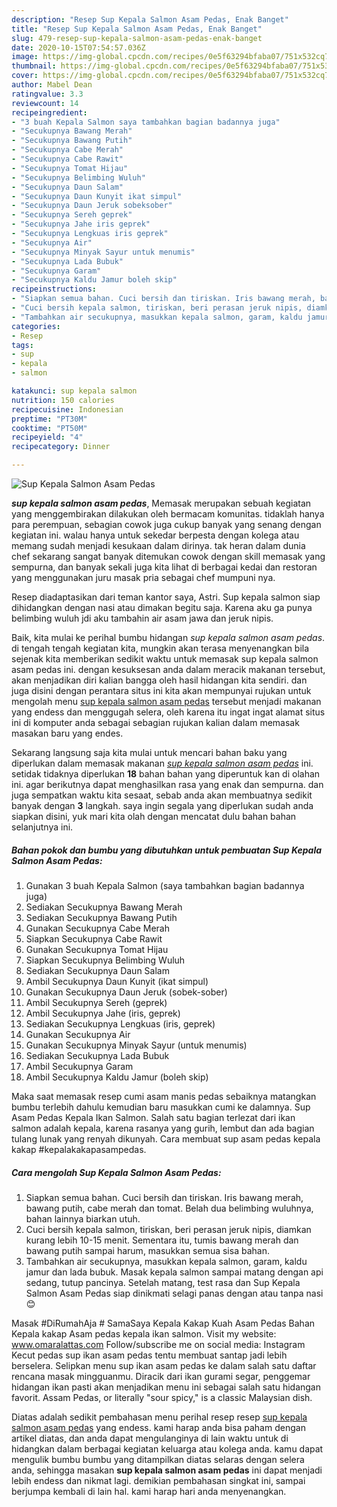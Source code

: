 ```yaml
---
description: "Resep Sup Kepala Salmon Asam Pedas, Enak Banget"
title: "Resep Sup Kepala Salmon Asam Pedas, Enak Banget"
slug: 479-resep-sup-kepala-salmon-asam-pedas-enak-banget
date: 2020-10-15T07:54:57.036Z
image: https://img-global.cpcdn.com/recipes/0e5f63294bfaba07/751x532cq70/sup-kepala-salmon-asam-pedas-foto-resep-utama.jpg
thumbnail: https://img-global.cpcdn.com/recipes/0e5f63294bfaba07/751x532cq70/sup-kepala-salmon-asam-pedas-foto-resep-utama.jpg
cover: https://img-global.cpcdn.com/recipes/0e5f63294bfaba07/751x532cq70/sup-kepala-salmon-asam-pedas-foto-resep-utama.jpg
author: Mabel Dean
ratingvalue: 3.3
reviewcount: 14
recipeingredient:
- "3 buah Kepala Salmon saya tambahkan bagian badannya juga"
- "Secukupnya Bawang Merah"
- "Secukupnya Bawang Putih"
- "Secukupnya Cabe Merah"
- "Secukupnya Cabe Rawit"
- "Secukupnya Tomat Hijau"
- "Secukupnya Belimbing Wuluh"
- "Secukupnya Daun Salam"
- "Secukupnya Daun Kunyit ikat simpul"
- "Secukupnya Daun Jeruk sobeksober"
- "Secukupnya Sereh geprek"
- "Secukupnya Jahe iris geprek"
- "Secukupnya Lengkuas iris geprek"
- "Secukupnya Air"
- "Secukupnya Minyak Sayur untuk menumis"
- "Secukupnya Lada Bubuk"
- "Secukupnya Garam"
- "Secukupnya Kaldu Jamur boleh skip"
recipeinstructions:
- "Siapkan semua bahan. Cuci bersih dan tiriskan. Iris bawang merah, bawang putih, cabe merah dan tomat. Belah dua belimbing wuluhnya, bahan lainnya biarkan utuh."
- "Cuci bersih kepala salmon, tiriskan, beri perasan jeruk nipis, diamkan kurang lebih 10-15 menit. Sementara itu, tumis bawang merah dan bawang putih sampai harum, masukkan semua sisa bahan."
- "Tambahkan air secukupnya, masukkan kepala salmon, garam, kaldu jamur dan lada bubuk. Masak kepala salmon sampai matang dengan api sedang, tutup pancinya. Setelah matang, test rasa dan Sup Kepala Salmon Asam Pedas siap dinikmati selagi panas dengan atau tanpa nasi 😊"
categories:
- Resep
tags:
- sup
- kepala
- salmon

katakunci: sup kepala salmon 
nutrition: 150 calories
recipecuisine: Indonesian
preptime: "PT30M"
cooktime: "PT50M"
recipeyield: "4"
recipecategory: Dinner

---
```



![Sup Kepala Salmon Asam Pedas](https://img-global.cpcdn.com/recipes/0e5f63294bfaba07/751x532cq70/sup-kepala-salmon-asam-pedas-foto-resep-utama.jpg)

<b><i>sup kepala salmon asam pedas</i></b>, Memasak merupakan sebuah kegiatan yang menggembirakan dilakukan oleh bermacam komunitas. tidaklah hanya para perempuan, sebagian cowok juga cukup banyak yang senang dengan kegiatan ini. walau hanya untuk sekedar berpesta dengan kolega atau memang sudah menjadi kesukaan dalam dirinya. tak heran dalam dunia chef sekarang sangat banyak ditemukan cowok dengan skill memasak yang sempurna, dan banyak sekali juga kita lihat di berbagai kedai dan restoran yang menggunakan juru masak pria sebagai chef mumpuni nya.

Resep diadaptasikan dari teman kantor saya, Astri. Sup kepala salmon siap dihidangkan dengan nasi atau dimakan begitu saja. Karena aku ga punya belimbing wuluh jdi aku tambahin air asam jawa dan jeruk nipis.

Baik, kita mulai ke perihal bumbu hidangan <i>sup kepala salmon asam pedas</i>. di tengah tengah kegiatan kita, mungkin akan terasa menyenangkan bila sejenak kita memberikan sedikit waktu untuk memasak sup kepala salmon asam pedas ini. dengan kesuksesan anda dalam meracik makanan tersebut, akan menjadikan diri kalian bangga oleh hasil hidangan kita sendiri. dan juga disini dengan perantara situs ini kita akan mempunyai rujukan untuk mengolah menu <u>sup kepala salmon asam pedas</u> tersebut menjadi makanan yang endess dan menggugah selera, oleh karena itu ingat ingat alamat situs ini di komputer anda sebagai sebagian rujukan kalian dalam memasak masakan baru yang endes.


Sekarang langsung saja kita mulai untuk mencari bahan baku yang diperlukan dalam memasak makanan <u><i>sup kepala salmon asam pedas</i></u> ini. setidak tidaknya diperlukan <b>18</b> bahan bahan yang diperuntuk kan di olahan ini. agar berikutnya dapat menghasilkan rasa yang enak dan sempurna. dan juga sempatkan waktu kita sesaat, sebab anda akan membuatnya sedikit banyak dengan <b>3</b> langkah. saya ingin segala yang diperlukan sudah anda siapkan disini, yuk mari kita olah dengan mencatat dulu bahan bahan selanjutnya ini.

<!--inarticleads1-->

##### Bahan pokok dan bumbu yang dibutuhkan untuk pembuatan Sup Kepala Salmon Asam Pedas:

1. Gunakan 3 buah Kepala Salmon (saya tambahkan bagian badannya juga)
1. Sediakan Secukupnya Bawang Merah
1. Sediakan Secukupnya Bawang Putih
1. Gunakan Secukupnya Cabe Merah
1. Siapkan Secukupnya Cabe Rawit
1. Gunakan Secukupnya Tomat Hijau
1. Siapkan Secukupnya Belimbing Wuluh
1. Sediakan Secukupnya Daun Salam
1. Ambil Secukupnya Daun Kunyit (ikat simpul)
1. Gunakan Secukupnya Daun Jeruk (sobek-sober)
1. Ambil Secukupnya Sereh (geprek)
1. Ambil Secukupnya Jahe (iris, geprek)
1. Sediakan Secukupnya Lengkuas (iris, geprek)
1. Gunakan Secukupnya Air
1. Gunakan Secukupnya Minyak Sayur (untuk menumis)
1. Sediakan Secukupnya Lada Bubuk
1. Ambil Secukupnya Garam
1. Ambil Secukupnya Kaldu Jamur (boleh skip)


Maka saat memasak resep cumi asam manis pedas sebaiknya matangkan bumbu terlebih dahulu kemudian baru masukkan cumi ke dalamnya. Sup Asam Pedas Kepala Ikan Salmon. Salah satu bagian terlezat dari ikan salmon adalah kepala, karena rasanya yang gurih, lembut dan ada bagian tulang lunak yang renyah dikunyah. Cara membuat sup asam pedas kepala kakap #kepalakakapasampedas. 

<!--inarticleads2-->

##### Cara mengolah Sup Kepala Salmon Asam Pedas:

1. Siapkan semua bahan. Cuci bersih dan tiriskan. Iris bawang merah, bawang putih, cabe merah dan tomat. Belah dua belimbing wuluhnya, bahan lainnya biarkan utuh.
1. Cuci bersih kepala salmon, tiriskan, beri perasan jeruk nipis, diamkan kurang lebih 10-15 menit. Sementara itu, tumis bawang merah dan bawang putih sampai harum, masukkan semua sisa bahan.
1. Tambahkan air secukupnya, masukkan kepala salmon, garam, kaldu jamur dan lada bubuk. Masak kepala salmon sampai matang dengan api sedang, tutup pancinya. Setelah matang, test rasa dan Sup Kepala Salmon Asam Pedas siap dinikmati selagi panas dengan atau tanpa nasi 😊


Masak #DiRumahAja # SamaSaya Kepala Kakap Kuah Asam Pedas Bahan Kepala kakap Asam pedas kepala ikan salmon. Visit my website: www.omaralattas.com Follow/subscribe me on social media: Instagram Kecut pedas sup ikan asam pedas tentu membuat santap jadi lebih berselera. Selipkan menu sup ikan asam pedas ke dalam salah satu daftar rencana masak mingguanmu. Diracik dari ikan gurami segar, penggemar hidangan ikan pasti akan menjadikan menu ini sebagai salah satu hidangan favorit. Assam Pedas, or literally &#34;sour spicy,&#34; is a classic Malaysian dish. 

Diatas adalah sedikit pembahasan menu perihal resep resep <u>sup kepala salmon asam pedas</u> yang endess. kami harap anda bisa paham dengan artikel diatas, dan anda dapat mengulanginya di lain waktu untuk di hidangkan dalam berbagai kegiatan keluarga atau kolega anda. kamu dapat mengulik bumbu bumbu yang ditampilkan diatas selaras dengan selera anda, sehingga masakan <b>sup kepala salmon asam pedas</b> ini dapat menjadi lebih endess dan nikmat lagi. demikian pembahasan singkat ini, sampai berjumpa kembali di lain hal. kami harap hari anda menyenangkan.
